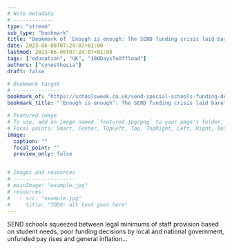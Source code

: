 ```yaml
---
# Note metadata
# -------------
type: "stream"
sub_type: "bookmark"
title: "Bookmark of 'Enough is enough: The SEND funding crisis laid bare'"
date: 2023-06-06T07:24:07+01:00
lastmod: 2023-06-06T07:24:07+01:00
tags: ["education", "UK", "100DaysToOffload"]
authors: ["synesthesia"]
draft: false

# Bookmark target
# ---------------
bookmark_of: "https://schoolsweek.co.uk/send-special-schools-funding-devastating-budgets-revealed/"
bookmark_title: "‘Enough is enough’: The SEND funding crisis laid bare"

# Featured image
# To use, add an image named `featured.jpg/png` to your page's folder.
# Focal points: Smart, Center, TopLeft, Top, TopRight, Left, Right, BottomLeft, Bottom, BottomRight.
image:
  caption: ""
  focal_point: ""
  preview_only: false


# Images and resources
# --------------------
# mainImage: "example.jpg"
# resources:
#   - src: "example.jpg"
#     title: "TODO: alt text goes here"
---
```

SEND schools squeezed between legal minimums of staff provision based on student needs, poor funding decisions by local and national government, unfunded pay rises and general inflation...
